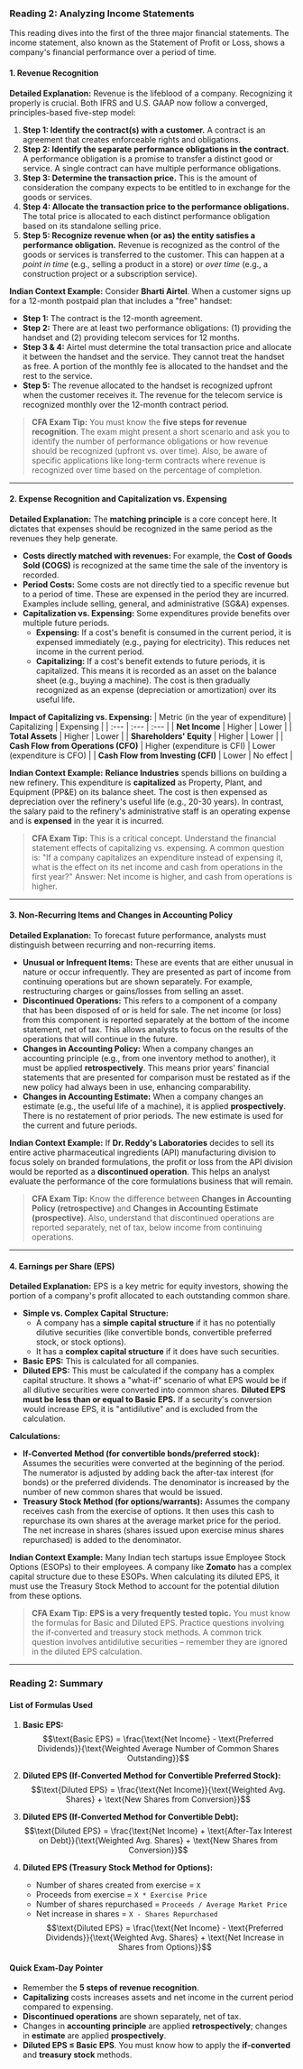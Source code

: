 ### **Reading 2: Analyzing Income Statements**

This reading dives into the first of the three major financial statements. The income statement, also known as the Statement of Profit or Loss, shows a company's financial performance over a period of time.

#### **1. Revenue Recognition**

**Detailed Explanation:**
Revenue is the lifeblood of a company. Recognizing it properly is crucial. Both IFRS and U.S. GAAP now follow a converged, principles-based five-step model:

1.  **Step 1: Identify the contract(s) with a customer.** A contract is an agreement that creates enforceable rights and obligations.
2.  **Step 2: Identify the separate performance obligations in the contract.** A performance obligation is a promise to transfer a distinct good or service. A single contract can have multiple performance obligations.
3.  **Step 3: Determine the transaction price.** This is the amount of consideration the company expects to be entitled to in exchange for the goods or services.
4.  **Step 4: Allocate the transaction price to the performance obligations.** The total price is allocated to each distinct performance obligation based on its standalone selling price.
5.  **Step 5: Recognize revenue when (or as) the entity satisfies a performance obligation.** Revenue is recognized as the control of the goods or services is transferred to the customer. This can happen at a *point in time* (e.g., selling a product in a store) or *over time* (e.g., a construction project or a subscription service).

**Indian Context Example:**
Consider **Bharti Airtel**. When a customer signs up for a 12-month postpaid plan that includes a "free" handset:
* **Step 1:** The contract is the 12-month agreement.
* **Step 2:** There are at least two performance obligations: (1) providing the handset and (2) providing telecom services for 12 months.
* **Step 3 & 4:** Airtel must determine the total transaction price and allocate it between the handset and the service. They cannot treat the handset as free. A portion of the monthly fee is allocated to the handset and the rest to the service.
* **Step 5:** The revenue allocated to the handset is recognized upfront when the customer receives it. The revenue for the telecom service is recognized monthly over the 12-month contract period.

> **CFA Exam Tip:**
> You must know the **five steps for revenue recognition**. The exam might present a short scenario and ask you to identify the number of performance obligations or how revenue should be recognized (upfront vs. over time). Also, be aware of specific applications like long-term contracts where revenue is recognized over time based on the percentage of completion.

---

#### **2. Expense Recognition and Capitalization vs. Expensing**

**Detailed Explanation:**
The **matching principle** is a core concept here. It dictates that expenses should be recognized in the same period as the revenues they help generate.

* **Costs directly matched with revenues:** For example, the **Cost of Goods Sold (COGS)** is recognized at the same time the sale of the inventory is recorded.
* **Period Costs:** Some costs are not directly tied to a specific revenue but to a period of time. These are expensed in the period they are incurred. Examples include selling, general, and administrative (SG&A) expenses.
* **Capitalization vs. Expensing:** Some expenditures provide benefits over multiple future periods.
    * **Expensing:** If a cost's benefit is consumed in the current period, it is expensed immediately (e.g., paying for electricity). This reduces net income in the current period.
    * **Capitalizing:** If a cost's benefit extends to future periods, it is capitalized. This means it is recorded as an asset on the balance sheet (e.g., buying a machine). The cost is then gradually recognized as an expense (depreciation or amortization) over its useful life.

**Impact of Capitalizing vs. Expensing:**
| Metric (in the year of expenditure) | Capitalizing | Expensing |
| :--- | :--- | :--- |
| **Net Income** | Higher | Lower |
| **Total Assets** | Higher | Lower |
| **Shareholders' Equity** | Higher | Lower |
| **Cash Flow from Operations (CFO)** | Higher (expenditure is CFI) | Lower (expenditure is CFO) |
| **Cash Flow from Investing (CFI)** | Lower | No effect |

**Indian Context Example:**
**Reliance Industries** spends billions on building a new refinery. This expenditure is **capitalized** as Property, Plant, and Equipment (PP&E) on its balance sheet. The cost is then expensed as depreciation over the refinery's useful life (e.g., 20-30 years). In contrast, the salary paid to the refinery's administrative staff is an operating expense and is **expensed** in the year it is incurred.

> **CFA Exam Tip:**
> This is a critical concept. Understand the financial statement effects of capitalizing vs. expensing. A common question is: "If a company capitalizes an expenditure instead of expensing it, what is the effect on its net income and cash from operations in the first year?" Answer: Net income is higher, and cash from operations is higher.

---

#### **3. Non-Recurring Items and Changes in Accounting Policy**

**Detailed Explanation:**
To forecast future performance, analysts must distinguish between recurring and non-recurring items.

* **Unusual or Infrequent Items:** These are events that are either unusual in nature or occur infrequently. They are presented as part of income from continuing operations but are shown separately. For example, restructuring charges or gains/losses from selling an asset.
* **Discontinued Operations:** This refers to a component of a company that has been disposed of or is held for sale. The net income (or loss) from this component is reported separately at the bottom of the income statement, net of tax. This allows analysts to focus on the results of the operations that will continue in the future.
* **Changes in Accounting Policy:** When a company changes an accounting principle (e.g., from one inventory method to another), it must be applied **retrospectively**. This means prior years' financial statements that are presented for comparison must be restated as if the new policy had always been in use, enhancing comparability.
* **Changes in Accounting Estimate:** When a company changes an estimate (e.g., the useful life of a machine), it is applied **prospectively**. There is no restatement of prior periods. The new estimate is used for the current and future periods.

**Indian Context Example:**
If **Dr. Reddy's Laboratories** decides to sell its entire active pharmaceutical ingredients (API) manufacturing division to focus solely on branded formulations, the profit or loss from the API division would be reported as a **discontinued operation**. This helps an analyst evaluate the performance of the core formulations business that will remain.

> **CFA Exam Tip:**
> Know the difference between **Changes in Accounting Policy (retrospective)** and **Changes in Accounting Estimate (prospective)**. Also, understand that discontinued operations are reported separately, net of tax, below income from continuing operations.

---

#### **4. Earnings per Share (EPS)**

**Detailed Explanation:**
EPS is a key metric for equity investors, showing the portion of a company's profit allocated to each outstanding common share.

* **Simple vs. Complex Capital Structure:**
    * A company has a **simple capital structure** if it has no potentially dilutive securities (like convertible bonds, convertible preferred stock, or stock options).
    * It has a **complex capital structure** if it does have such securities.
* **Basic EPS:** This is calculated for all companies.
* **Diluted EPS:** This must be calculated if the company has a complex capital structure. It shows a "what-if" scenario of what EPS would be if all dilutive securities were converted into common shares. **Diluted EPS must be less than or equal to Basic EPS.** If a security's conversion would increase EPS, it is "antidilutive" and is excluded from the calculation.

**Calculations:**
* **If-Converted Method (for convertible bonds/preferred stock):** Assumes the securities were converted at the beginning of the period. The numerator is adjusted by adding back the after-tax interest (for bonds) or the preferred dividends. The denominator is increased by the number of new common shares that would be issued.
* **Treasury Stock Method (for options/warrants):** Assumes the company receives cash from the exercise of options. It then uses this cash to repurchase its own shares at the average market price for the period. The net increase in shares (shares issued upon exercise minus shares repurchased) is added to the denominator.

**Indian Context Example:**
Many Indian tech startups issue Employee Stock Options (ESOPs) to their employees. A company like **Zomato** has a complex capital structure due to these ESOPs. When calculating its diluted EPS, it must use the Treasury Stock Method to account for the potential dilution from these options.

> **CFA Exam Tip:**
> **EPS is a very frequently tested topic.** You must know the formulas for Basic and Diluted EPS. Practice questions involving the if-converted and treasury stock methods. A common trick question involves antidilutive securities – remember they are ignored in the diluted EPS calculation.

***

### **Reading 2: Summary**

#### **List of Formulas Used**
1.  **Basic EPS:**
    $$\text{Basic EPS} = \frac{\text{Net Income} - \text{Preferred Dividends}}{\text{Weighted Average Number of Common Shares Outstanding}}$$

2.  **Diluted EPS (If-Converted Method for Convertible Preferred Stock):**
    $$\text{Diluted EPS} = \frac{\text{Net Income}}{\text{Weighted Avg. Shares} + \text{New Shares from Conversion}}$$

3.  **Diluted EPS (If-Converted Method for Convertible Debt):**
    $$\text{Diluted EPS} = \frac{\text{Net Income} + \text{After-Tax Interest on Debt}}{\text{Weighted Avg. Shares} + \text{New Shares from Conversion}}$$

4.  **Diluted EPS (Treasury Stock Method for Options):**
    * Number of shares created from exercise = `X`
    * Proceeds from exercise = `X * Exercise Price`
    * Number of shares repurchased = `Proceeds / Average Market Price`
    * Net increase in shares = `X - Shares Repurchased`
    $$\text{Diluted EPS} = \frac{\text{Net Income} - \text{Preferred Dividends}}{\text{Weighted Avg. Shares} + \text{Net Increase in Shares from Options}}$$

#### **Quick Exam-Day Pointer**
* Remember the **5 steps of revenue recognition**.
* **Capitalizing** costs increases assets and net income in the current period compared to expensing.
* **Discontinued operations** are shown separately, net of tax.
* Changes in **accounting principle** are applied **retrospectively**; changes in **estimate** are applied **prospectively**.
* **Diluted EPS ≤ Basic EPS**. You must know how to apply the **if-converted** and **treasury stock** methods.